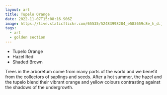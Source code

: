 ```yaml
---
layout: art
title: Tupelo Orange
date: 2022-11-07T15:08:16.906Z
image: https://live.staticflickr.com/65535/52483998284_e583659c8e_h_d.jpg
tags:
  - art
  - golden section
---
```

* Tupelo Orange
* Hazel Red
* Shaded Brown

Trees in the arboretum come from many parts of the world and we benefit from the collectors of saplings and seeds. After a hot summer, the hazel and the tupelo blend their vibrant orange and yellow colours contrasting against the shadows of the undergrowth.